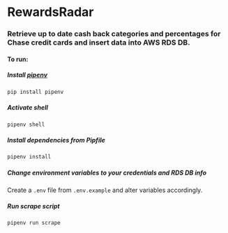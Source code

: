 # RewardsRadar

### Retrieve up to date cash back categories and percentages for Chase credit cards and insert data into AWS RDS DB.

#### To run:

##### Install [pipenv](https://pipenv.pypa.io/en/latest/installation.html)
```bash
pip install pipenv
```

##### Activate shell
```bash
pipenv shell
```

##### Install dependencies from Pipfile
```bash
pipenv install
```

##### Change environment variables to your credentials and RDS DB info
Create a `.env` file from `.env.example` and alter variables accordingly.

##### Run scrape script
```bash
pipenv run scrape
```
